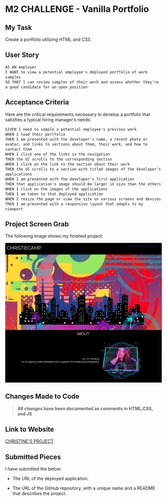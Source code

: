 # M2 CHALLENGE - Vanilla Portfolio

## My Task

Create a portfolio utilizing HTML and CSS

## User Story

```
AS AN employer
I WANT to view a potential employee's deployed portfolio of work samples
SO THAT I can review samples of their work and assess whether they're a good candidate for an open position
```


## Acceptance Criteria

Here are the critical requirements necessary to develop a portfolio that satisfies a typical hiring manager’s needs:

```
GIVEN I need to sample a potential employee's previous work
WHEN I load their portfolio
THEN I am presented with the developer's name, a recent photo or avatar, and links to sections about them, their work, and how to contact them
WHEN I click one of the links in the navigation
THEN the UI scrolls to the corresponding section
WHEN I click on the link to the section about their work
THEN the UI scrolls to a section with titled images of the developer's applications
WHEN I am presented with the developer's first application
THEN that application's image should be larger in size than the others
WHEN I click on the images of the applications
THEN I am taken to that deployed application
WHEN I resize the page or view the site on various screens and devices
THEN I am presented with a responsive layout that adapts to my viewport
```

## Project Screen Grab

The following image shows my finished project:

![A user clicks on slots on the color-coded calendar and edits the events.](./assets/images/ss.png)

## Changes Made to Code

> **All changes have been documented as comments in HTML,CSS, and JS**

## Link to Website

[CHRISTINE'S PROJECT](https://github.com/christiecamp/christiecamp-portfolio)

## Submitted Pieces

I have submitted the below:

- The URL of the deployed application.

- The URL of the GitHub repository, with a unique name and a README that describes the project.
